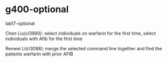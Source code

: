 # g400-optional
lab17-optional

Chen Liu(cl3890): select individuals on warfarin for the first time,  select individuals with Afib for the  first time

Renwei Li(rl3088): merge the selected command line together and find the patients warfarin with prior AFIB
